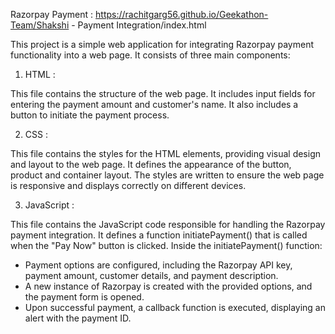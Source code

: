 Razorpay Payment : https://rachitgarg56.github.io/Geekathon-Team/Shakshi - Payment Integration/index.html

This project is a simple web application for integrating Razorpay payment functionality into a web page. It consists of three main components:

1. HTML :

This file contains the structure of the web page.
It includes input fields for entering the payment amount and customer's name.
It also includes a button to initiate the payment process.

2. CSS :

This file contains the styles for the HTML elements, providing visual design and layout to the web page.
It defines the appearance of the button, product and container layout.
The styles are written to ensure the web page is responsive and displays correctly on different devices.

3. JavaScript :

This file contains the JavaScript code responsible for handling the Razorpay payment integration.
It defines a function initiatePayment() that is called when the "Pay Now" button is clicked.
Inside the initiatePayment() function:
- Payment options are configured, including the Razorpay API key, payment amount, customer details, and payment description.
- A new instance of Razorpay is created with the provided options, and the payment form is opened.
- Upon successful payment, a callback function is executed, displaying an alert with the payment ID.
